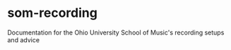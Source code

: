 # som-recording
Documentation for the Ohio University School of Music's recording setups and advice
